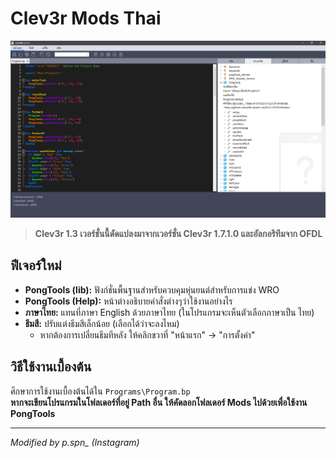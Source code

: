 # Clev3r Mods Thai

![ภาพตัวอย่าง](image.png)

> **Clev3r 1.3 เวอร์ชั่นนี้ดัดแปลงมาจากเวอร์ชั่น Clev3r 1.7.1.0 และอัลกอริทึมจาก OFDL**

## ฟีเจอร์ใหม่

- **PongTools (lib):** ฟังก์ชั่นพื้นฐานสำหรับควบคุมหุ่นยนต์สำหรับการแข่ง WRO  
- **PongTools (Help):** หน้าต่างอธิบายคำสั่งต่างๆว่าใช้งานอย่างไร  
- **ภาษาไทย:** แทนที่ภาษา English ด้วยภาษาไทย (ในโปรแกรมจะเห็นตัวเลือกภาษาเป็น ไทย)  
- **ธีมสี:** ปรับแต่งธีมสีเล็กน้อย (เลือกได้ว่าจะลงไหม)  
  - หากต้องการเปลี่ยนธีมทีหลัง ให้คลิกขวาที่ "หน้าแรก" → "การตั้งค่า"

## วิธีใช้งานเบื้องต้น

ศึกษาการใช้งานเบื้องต้นได้ใน `Programs\Program.bp`  
**หากจะเขียนโปรแกรมในโฟลเดอร์ที่อยู่ Path อื่น ให้คัดลอกโฟลเดอร์ Mods ไปด้วยเพื่อใช้งาน PongTools**

---

*Modified by p.spn_ (Instagram)*